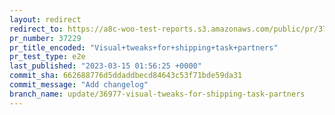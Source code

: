 ```yaml
---
layout: redirect
redirect_to: https://a8c-woo-test-reports.s3.amazonaws.com/public/pr/37229/e2e/index.html
pr_number: 37229
pr_title_encoded: "Visual+tweaks+for+shipping+task+partners"
pr_test_type: e2e
last_published: "2023-03-15 01:56:25 +0000"
commit_sha: 662688776d5ddaddbecd84643c53f71bde59da31
commit_message: "Add changelog"
branch_name: update/36977-visual-tweaks-for-shipping-task-partners
---
```

